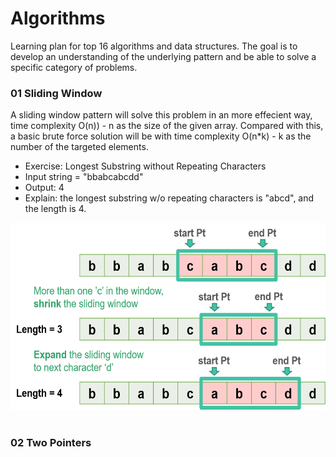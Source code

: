 # Algorithms
Learning plan for top 16 algorithms and data structures. The goal is to develop an understanding of the underlying pattern and be able to solve a specific category of problems.

### 01 Sliding Window

A sliding window pattern will solve this problem in an more effecient way, time complexity O(n)) - n as the size of the given array.
Compared with this, a basic brute force solution will be with time complexity O(n*k) - k as the number of the targeted elements.

- Exercise: Longest Substring without Repeating Characters
- Input string = "bbabcabcdd"
- Output: 4
- Explain: the longest substring w/o repeating characters is "abcd", and the length is 4.

<img src="images/2022-06-06_002359.png" height="300">

#
### 02 Two Pointers
